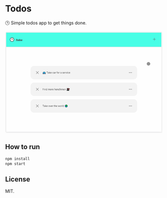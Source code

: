 # Todos

🕒 Simple todos app to get things done.

![Todos gif](todos.gif)

## How to run

```
npm install
npm start
```

## License

MIT.
